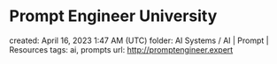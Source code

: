 # Prompt Engineer University

created: April 16, 2023 1:47 AM (UTC)
folder: AI Systems / AI | Prompt | Resources
tags: ai, prompts
url: http://promptengineer.expert